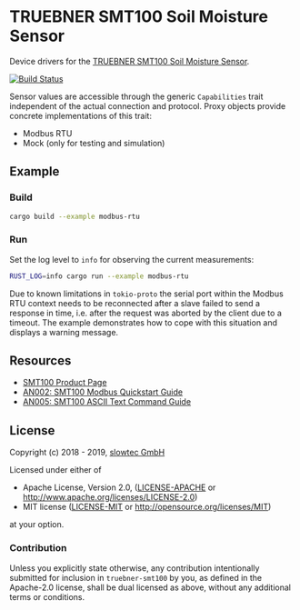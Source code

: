# TRUEBNER SMT100 Soil Moisture Sensor

Device drivers for the [TRUEBNER SMT100 Soil Moisture Sensor](http://www.truebner.de/smt100).

[![Build Status](https://travis-ci.org/slowtec/truebner-smt100.svg?branch=master)](https://travis-ci.org/slowtec/truebner-smt100)

Sensor values are accessible through the generic `Capabilities` trait independent of
the actual connection and protocol. Proxy objects provide concrete implementations of
this trait:

- Modbus RTU
- Mock (only for testing and simulation)

## Example

### Build

```sh
cargo build --example modbus-rtu
```

### Run

Set the log level to `info` for observing the current measurements:

```sh
RUST_LOG=info cargo run --example modbus-rtu
```

Due to known limitations in `tokio-proto` the serial port within the Modbus RTU
context needs to be reconnected after a slave failed to send a response in time,
i.e. after the request was aborted by the client due to a timeout. The example
demonstrates how to cope with this situation and displays a warning message.

## Resources

- [SMT100 Product Page](http://www.truebner.de/en/smt100)
- [AN002: SMT100 Modbus Quickstart Guide](http://www.truebner.de/sites/default/files/AN002.pdf)
- [AN005: SMT100 ASCII Text Command Guide](http://www.truebner.de/sites/default/files/AN005.pdf)

## License

Copyright (c) 2018 - 2019, [slowtec GmbH](https://www.slowtec.de)

Licensed under either of

* Apache License, Version 2.0, ([LICENSE-APACHE](LICENSE-APACHE) or
  http://www.apache.org/licenses/LICENSE-2.0)
* MIT license ([LICENSE-MIT](LICENSE-MIT) or
  http://opensource.org/licenses/MIT)

at your option.

### Contribution

Unless you explicitly state otherwise, any contribution intentionally submitted
for inclusion in `truebner-smt100` by you, as defined in the Apache-2.0 license,
shall be dual licensed as above, without any additional terms or conditions.
